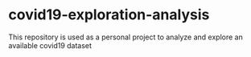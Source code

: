 # covid19-exploration-analysis

This repository is used as a personal project to analyze and explore an available covid19 dataset
